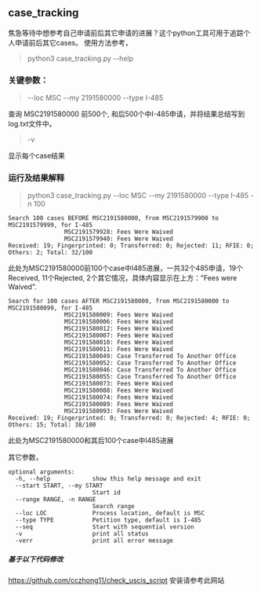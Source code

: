 ## case_tracking
焦急等待中想参考自己申请前后其它申请的进展？这个python工具可用于追踪个人申请前后其它cases。
使用方法参考，
> python3 case_tracking.py --help

### 关键参数：
> --loc MSC --my 2191580000 --type I-485

查询 MSC2191580000 前500个, 和后500个中I-485申请，并将结果总结写到log.txt文件中。

> -v

显示每个case结果

### 运行及结果解释
> python3 case_tracking.py --loc MSC --my 2191580000 --type I-485 -n 100
```
Search 100 cases BEFORE MSC2191580000, from MSC2191579900 to MSC2191579999, for I-485
                MSC2191579928: Fees Were Waived
                MSC2191579940: Fees Were Waived
Received: 19; Fingerprinted: 0; Transferred: 0; Rejected: 11; RFIE: 0; Others: 2; Total: 32/100
```
此处为MSC2191580000前100个case中I485进展，一共32个485申请，19个Received, 11个Rejected, 2个其它情况，具体内容显示在上方："Fees were Waived".
```
Search for 100 cases AFTER MSC2191580000, from MSC2191580000 to MSC2191580099, for I-485
                MSC2191580009: Fees Were Waived
                MSC2191580006: Fees Were Waived
                MSC2191580012: Fees Were Waived
                MSC2191580007: Fees Were Waived
                MSC2191580010: Fees Were Waived
                MSC2191580011: Fees Were Waived
                MSC2191580049: Case Transferred To Another Office
                MSC2191580052: Case Transferred To Another Office
                MSC2191580046: Case Transferred To Another Office
                MSC2191580055: Case Transferred To Another Office
                MSC2191580073: Fees Were Waived
                MSC2191580088: Fees Were Waived
                MSC2191580074: Fees Were Waived
                MSC2191580089: Fees Were Waived
                MSC2191580093: Fees Were Waived
Received: 19; Fingerprinted: 0; Transferred: 0; Rejected: 4; RFIE: 0; Others: 15; Total: 38/100
```
此处为MSC2191580000和其后100个case中I485进展

其它参数，
```
optional arguments:
  -h, --help            show this help message and exit
  --start START, --my START
                        Start id
  --range RANGE, -n RANGE
                        Search range
  --loc LOC             Process location, default is MSC
  --type TYPE           Petition type, default is I-485
  --seq                 Start with sequential version
  -v                    print all status
  -verr                 print all error message
```
##### 基于以下代码修改
https://github.com/cczhong11/check_uscis_script
安装请参考此网站
